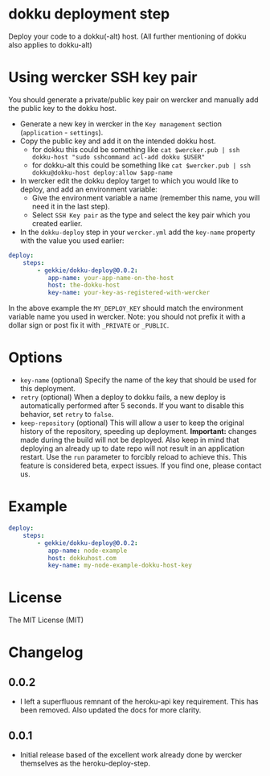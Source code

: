 # dokku deployment step

Deploy your code to a dokku(-alt) host. (All further mentioning of dokku also applies to dokku-alt)

# Using wercker SSH key pair

You should generate a private/public key pair on wercker and manually add the public key to the dokku host.

- Generate a new key in wercker in the `Key management` section (`application` - `settings`).
- Copy the public key and add it on the intended dokku host.
  - for dokku this could be something like ```cat $wercker.pub | ssh dokku-host "sudo sshcommand acl-add dokku $USER"```
  - for dokku-alt this could be something like ```cat $wercker.pub | ssh dokku@dokku-host deploy:allow $app-name```
- In wercker edit the dokku deploy target to which you would like to deploy, and add an environment variable:
    - Give the environment variable a name (remember this name, you will need it in the last step).
    - Select `SSH Key pair` as the type and select the key pair which you created earlier.
- In the `dokku-deploy` step in your `wercker.yml` add the `key-name` property with the value you used earlier:

``` yaml
deploy:
    steps:
        - gekkie/dokku-deploy@0.0.2:
           app-name: your-app-name-on-the-host
		   host: the-dokku-host
		   key-name: your-key-as-registered-with-wercker
```

In the above example the `MY_DEPLOY_KEY` should match the environment variable name you used in wercker. Note: you should not prefix it with a dollar sign or post fix it with `_PRIVATE` or `_PUBLIC`.

# Options

* `key-name` (optional) Specify the name of the key that should be used for this deployment.
* `retry` (optional) When a deploy to dokku fails, a new deploy is automatically performed after 5 seconds. If you want to disable this behavior, set `retry` to `false`.
* `keep-repository` (optional) This will allow a user to keep the original history of the repository, speeding up deployment. **Important:** changes made during the build will not be deployed. Also keep in mind that deploying an already up to date repo will not result in an application restart. Use the `run` parameter to forcibly reload to achieve this. This feature is considered beta, expect issues. If you find one, please contact us.

# Example

``` yaml
deploy:
    steps:
        - gekkie/dokku-deploy@0.0.2:
           app-name: node-example
		   host: dokkuhost.com
		   key-name: my-node-example-dokku-host-key
```
# License

The MIT License (MIT)

# Changelog

## 0.0.2

* I left a superfluous remnant of the heroku-api key requirement. This has been removed. Also updated the docs for more clarity.

## 0.0.1

* Initial release based of the excellent work already done by wercker themselves as the heroku-deploy-step.
